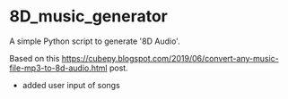 # 8D_music_generator
A simple Python script to generate '8D Audio'. 

Based on this https://cubepy.blogspot.com/2019/06/convert-any-music-file-mp3-to-8d-audio.html post. 
- added user input of songs

